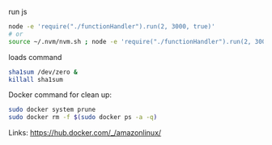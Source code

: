run js
```sh
node -e 'require("./functionHandler").run(2, 3000, true)'
# or
source ~/.nvm/nvm.sh ; node -e 'require("./functionHandler").run(2, 3000, true)'
```

loads command
```sh
sha1sum /dev/zero &
killall sha1sum
```

Docker command for clean up:
```sh
sudo docker system prune
sudo docker rm -f $(sudo docker ps -a -q)
```

Links: https://hub.docker.com/_/amazonlinux/